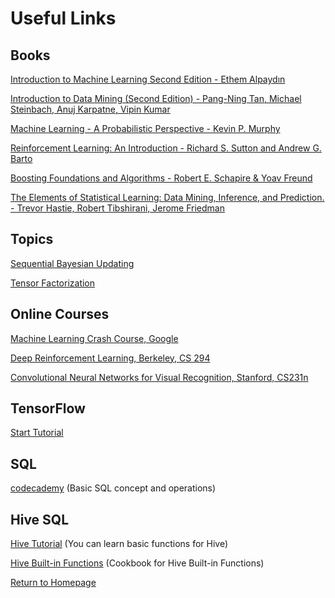 # Useful Links

## Books

[Introduction to Machine Learning Second Edition - Ethem Alpaydın](http://cs.du.edu/~mitchell/mario_books/Introduction_to_Machine_Learning_-_2e_-_Ethem_Alpaydin.pdf)

[Introduction to Data Mining (Second Edition) - Pang-Ning Tan, Michael Steinbach, Anuj Karpatne, Vipin Kumar](https://www-users.cs.umn.edu/~kumar001/dmbook/index.php)

[Machine Learning - A Probabilistic Perspective - Kevin P. Murphy](http://dsd.future-lab.cn/members/2015nlp/Machine_Learning.pdf)

[Reinforcement Learning: An Introduction - Richard S. Sutton and Andrew G. Barto](http://incompleteideas.net/book/bookdraft2018jan1.pdf)

[Boosting Foundations and Algorithms - Robert E. Schapire & Yoav Freund](https://doc.lagout.org/science/0_Computer%20Science/2_Algorithms/Boosting_%20Foundations%20and%20Algorithms%20%5BSchapire%20%26%20Freund%202012-05-18%5D.pdf)

[The Elements of Statistical Learning: Data Mining, Inference, and Prediction. - Trevor Hastie, Robert Tibshirani, Jerome Friedman](http://web.stanford.edu/~hastie/ElemStatLearn/)

## Topics
[Sequential Bayesian Updating](http://www.stats.ox.ac.uk/~steffen/teaching/bs2HT9/kalman.pdf)

[Tensor Factorization](https://joyceho.github.io/cs584_s16/index.html)

## Online Courses

[Machine Learning Crash Course, Google](https://developers.google.com/machine-learning/crash-course/)

[Deep Reinforcement Learning, Berkeley, CS 294](http://rll.berkeley.edu/deeprlcourse/)

[Convolutional Neural Networks for Visual Recognition, Stanford, CS231n](http://cs231n.stanford.edu/)

## TensorFlow 

[Start Tutorial](https://www.tensorflow.org/get_started/get_started)

## SQL

[codecademy](https://www.codecademy.com/learn/learn-sql) (Basic SQL concept and operations)

## Hive SQL

[Hive Tutorial](https://www.tutorialspoint.com/hive/index.htm)
(You can learn basic functions for Hive)

[Hive Built-in Functions](https://docs.treasuredata.com/articles/hive-functions)
(Cookbook for Hive Built-in Functions)

[Return to Homepage](./)